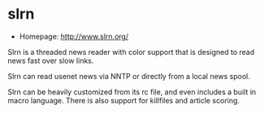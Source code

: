 # slrn

* Homepage: http://www.slrn.org/

Slrn is a threaded news reader with color support that is designed to
 read news fast over slow links.

 Slrn can read usenet news via NNTP or directly from a local news spool.

 Slrn can be heavily customized from its rc file, and even includes a
 built in macro language. There is also support for killfiles and
 article scoring.
